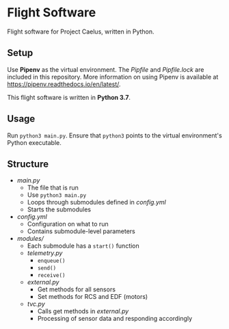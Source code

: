 # Flight Software 
Flight software for Project Caelus, written in Python.


## Setup
Use **Pipenv** as the virtual environment. 
The *Pipfile* and *Pipfile.lock* are included in this repository.
More information on using Pipenv is available at https://pipenv.readthedocs.io/en/latest/.

This flight software is written in **Python 3.7**.


## Usage
Run `python3 main.py`. 
Ensure that `python3` points to the virtual environment's Python executable.

## Structure
- *main.py*
    - The file that is run
    - Use `python3 main.py`
    - Loops through submodules defined in *config.yml*
    - Starts the submodules
- *config.yml*
    - Configuration on what to run
    - Contains submodule-level parameters
- *modules/*
    - Each submodule has a `start()` function
    - *telemetry.py*
        - `enqueue()`
        - `send()`
        - `receive()`
    - *external.py*
        - Get methods for all sensors
        - Set methods for RCS and EDF (motors)
    - *tvc.py*
        - Calls get methods in *external.py*
        - Processing of sensor data and responding accordingly
        
